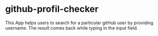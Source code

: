 # github-profil-checker
This App helps users to search for a particular gitHub user by providing username.
The result comes back while typing in the input field.
